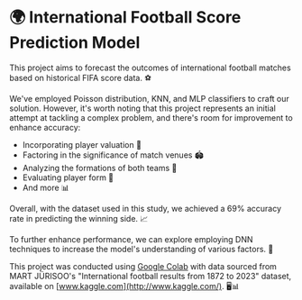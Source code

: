# 🌍 International Football Score Prediction Model

This project aims to forecast the outcomes of international football matches based on historical FIFA score data. ⚽

We've employed Poisson distribution, KNN, and MLP classifiers to craft our solution. However, it's worth noting that this project represents an initial attempt at tackling a complex problem, and there's room for improvement to enhance accuracy:

- Incorporating player valuation 🌟
- Factoring in the significance of match venues 🏟️
- Analyzing the formations of both teams 🔄
- Evaluating player form 💪
- And more 📊

Overall, with the dataset used in this study, we achieved a 69% accuracy rate in predicting the winning side. 📈

To further enhance performance, we can explore employing DNN techniques to increase the model's understanding of various factors. 🧠

This project was conducted using [Google Colab](https://colab.research.google.com/) with data sourced from MART JÜRISOO's "International football results from 1872 to 2023" dataset, available on [www.kaggle.com](http://www.kaggle.com/). 🖥️📊
